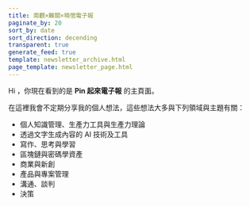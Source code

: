 ```yaml
---
title: 南觀×難關×喃倌電子報
paginate_by: 20
sort_by: date
sort_direction: decending
transparent: true
generate_feed: true
template: newsletter_archive.html
page_template: newsletter_page.html
---
```


Hi ，你現在看到的是 **Pin 起來電子報** 的主頁面。

在這裡我會不定期分享我的個人想法，這些想法大多與下列領域與主題有關：

- 個人知識管理、生產力工具與生產力理論
- 透過文字生成內容的 AI 技術及工具
- 寫作、思考與學習
- 區塊鏈與密碼學資產
- 商業與新創
- 產品與專案管理
- 溝通、談判
- 決策

